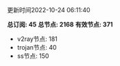 更新时间2022-10-24 06:11:40

**总订阅: 45**
**总节点: 2168**
**有效节点: 371**
- v2ray节点: 181
- trojan节点: 40
- ss节点: 150

